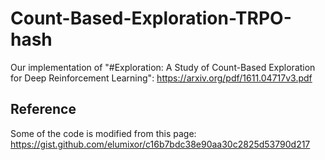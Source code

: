 # Count-Based-Exploration-TRPO-hash
Our implementation of "#Exploration: A Study of Count-Based Exploration for Deep Reinforcement Learning": https://arxiv.org/pdf/1611.04717v3.pdf


## Reference
Some of the code is modified from this page: https://gist.github.com/elumixor/c16b7bdc38e90aa30c2825d53790d217
